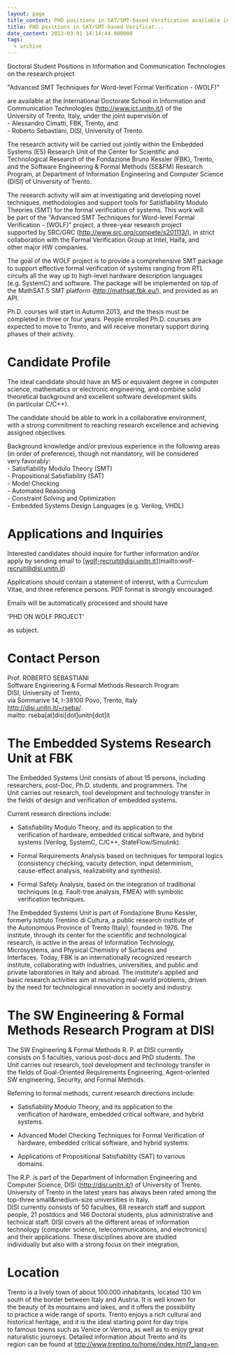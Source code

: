 ```yaml
---
layout: page
title_content: PHD positions in SAT/SMT-based Verification available in Trento
title: PHD positions in SAT/SMT-based Verificat...
date_content: 2013-03-01 14:14:44.000000
tags:
  - archive
---
```

Doctoral Student Positions in Information and Communication Technologies  
on the research project  
  
"Advanced SMT Techniques for Word-level Formal Verification - (WOLF)"  
  
are available at the International Doctorate School in Information and  
Communication Technologies (<http://www.ict.unitn.it/>) of the  
University of Trento, Italy, under the joint supervision of  
\- Alessandro Cimatti, FBK, Trento, and  
\- Roberto Sebastiani, DISI, University of Trento.  
  
The research activity will be carried out jointly within the Embedded  
Systems (ES) Research Unit of the Center for Scientific and  
Technological Research of the Fondazione Bruno Kessler (FBK), Trento,  
and the Software Engineering & Formal Methods (SE&FM) Research  
Program, at Department of Information Engineering and Computer Science  
(DISI) of University of Trento.  
  
The research activity will aim at investigating and developing novel  
techniques, methodologies and support tools for Satisfiability Modulo  
Theories (SMT) for the formal verification of systems. This work will  
be part of the "Advanced SMT Techniques for Word-level Formal  
Verification - (WOLF)" project, a three-year research project  
supported by SRC/GRC (<http://www.src.org/compete/s201113/>), in strict  
collaboration with the Formal Verification Group at Intel, Haifa, and  
other major HW companies.  
  
The goal of the WOLF project is to provide a comprehensive SMT package  
to support effective formal verification of systems ranging from RTL  
circuits all the way up to high-level hardware description languages  
(e.g. SystemC) and software. The package will be implemented on top of  
the MathSAT.5 SMT platform (<http://mathsat.fbk.eu/>), and provided as an  
API.  
  
Ph.D. courses will start in Autumn 2013, and the thesis must be  
completed in three or four years. People enrolled Ph.D. courses are  
expected to move to Trento, and will receive monetary support during  
phases of their activity.  
  
Candidate Profile  
=================  
  
The ideal candidate should have an MS or equivalent degree in computer  
science, mathematics or electronic engineering, and combine solid  
theoretical background and excellent software development skills  
(in particular C/C++).  
  
The candidate should be able to work in a collaborative environment,  
with a strong commitment to reaching research excellence and achieving  
assigned objectives.  
  
Background knowledge and/or previous experience in the following areas  
(in order of preference), though not mandatory, will be considered  
very favorably:  
\- Satisfiability Modulo Theory (SMT)  
\- Propositional Satisfiability (SAT)  
\- Model Checking  
\- Automated Reasoning  
\- Constraint Solving and Optimization  
\- Embedded Systems Design Languages (e.g. Verilog, VHDL)  
  
Applications and Inquiries  
==========================  
  
Interested candidates should inquire for further information and/or  
apply by sending email to [wolf-recruit@disi.unitn.it](mailto:wolf-
recruit@disi.unitn.it)  
  
Applications should contain a statement of interest, with a Curriculum  
Vitae, and three reference persons. PDF format is strongly encouraged.  
  
Emails will be automatically processed and should have  
  
'PHD ON WOLF PROJECT'  
  
as subject.  
  
Contact Person  
==============  
  
Prof. ROBERTO SEBASTIANI  
Software Engineering & Formal Methods Research Program  
DISI, University of Trento,  
via Sommarive 14, I-38100 Povo, Trento, Italy  
<http://disi.unitn.it/~rseba/>.  
mailto: rseba[at]disi[dot]unitn[dot]it  
  
  
The Embedded Systems Research Unit at FBK  
=========================================  
  
The Embedded Systems Unit consists of about 15 persons, including  
researchers, post-Doc, Ph.D. students, and programmers. The  
Unit carries out research, tool development and technology transfer in  
the fields of design and verification of embedded systems.  
  
Current research directions include:  
  
* Satisfiability Modulo Theory, and its application to the  
verification of hardware, embedded critical software, and hybrid  
systems (Verilog, SystemC, C/C++, StateFlow/Simulink).  
  
* Formal Requirements Analysis based on techniques for temporal logics  
(consistency checking, vacuity detection, input determinism,  
cause-effect analysis, realizability and synthesis).  
  
* Formal Safety Analysis, based on the integration of traditional  
techniques (e.g. Fault-tree analysis, FMEA) with symbolic  
verification techniques.  
  
The Embedded Systems Unit is part of Fondazione Bruno Kessler,  
formerly Istituto Trentino di Cultura, a public research institute of  
the Autonomous Province of Trento (Italy), founded in 1976. The  
institute, through its center for the scientific and technological  
research, is active in the areas of Information Technology,  
Microsystems, and Physical Chemistry of Surfaces and  
Interfaces. Today, FBK is an internationally recognized research  
institute, collaborating with industries, universities, and public and  
private laboratories in Italy and abroad. The institute's applied and  
basic research activities aim at resolving real-world problems, driven  
by the need for technological innovation in society and industry.  
  
The SW Engineering & Formal Methods Research Program at DISI  
============================================================  
  
The SW Engineering & Formal Methods R. P. at DISI currently  
consists on 5 faculties, various post-docs and PhD students. The  
Unit carries out research, tool development and technology transfer in  
the fields of Goal-Oriented Requirements Engineering, Agent-oriented  
SW engineering, Security, and Formal Methods.  
  
Referring to formal methods, current research directions include:  
  
* Satisfiability Modulo Theory, and its application to the  
verification of hardware, embedded critical software, and hybrid  
systems.  
  
* Advanced Model Checking Techniques for Formal Verification of  
hardware, embedded critical software, and hybrid systems.  
  
* Applications of Propositional Satisfiability (SAT) to various  
domains.  
  
The R.P. is part of the Department of Information Engineering and  
Computer Science, DISI (<http://disi.unitn.it/>) of University of Trento.  
University of Trento in the latest years has always been rated among the  
top-three small&medium-size universities in Italy.  
DISI currently consists of 50 faculties, 68 research staff and support  
people, 21 postdocs and 146 Doctoral students, plus administrative and  
technical staff. DISI covers all the different areas of information  
technology (computer science, telecommunications, and electronics)  
and their applications. These disciplines above are studied  
individually but also with a strong focus on their integration,  
  
Location  
========  
  
Trento is a lively town of about 100.000 inhabitants, located 130 km  
south of the border between Italy and Austria. It is well known for  
the beauty of its mountains and lakes, and it offers the possibility  
to practice a wide range of sports. Trento enjoys a rich cultural and  
historical heritage, and it is the ideal starting point for day trips  
to famous towns such as Venice or Verona, as well as to enjoy great  
naturalistic journeys. Detailed information about Trento and its  
region can be found at <http://www.trentino.to/home/index.html?_lang=en>.


